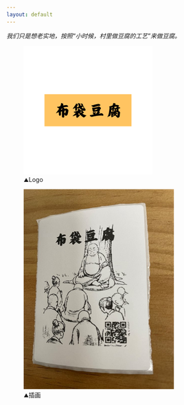 ```yaml
---
layout: default
---
```


<div class="balloon">
  <div><em>我们只是想老实地，按照“小时候，村里做豆腐的工艺”来做豆腐。</em></div>
</div>

<figure class="figure">
  <img src="/assets/img/logo_orignal.png" alt="/assets/img/logo_orignal.png" style="width: 300px;">
  <figcaption><small>▲</small>Logo</figcaption>
</figure>
<figure class="figure">
  <img src="/assets/img/cover.jpg" alt="/assets/img/cover.jpg" style="width: 350px;">
  <figcaption><small>▲</small>插画</figcaption>
</figure>
